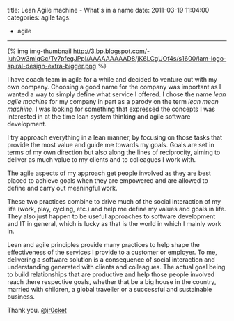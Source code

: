 title: Lean Agile machine - What's in a name
date: 2011-03-19 11:04:00
categories: agile
tags: 
- agile
---

{% img img-thumbnail http://3.bp.blogspot.com/-IuhOw3mIqGc/Tv7pfegJPpI/AAAAAAAAAD8/jK6LCgUOf4s/s1600/lam-logo-spiral-design-extra-bigger.png %}

I have coach team in agile for a while and decided to venture out with my own company.  Choosing a good name for the company was important as I wanted a way to simply define what service I offered.  I chose the name _lean agile machine_ for my company in part as a parody on the term _lean mean machine_.  I was looking for something that expressed the concepts I was interested in at the time lean system thinking and agile software development.

<!-- more -->

I try approach everything in a lean manner, by focusing on those tasks that provide the most value and guide me towards my goals.  Goals are set in terms of my own direction but also along the lines of reciprocity, aiming to deliver as much value to my clients and to colleagues I work with.

The agile aspects of my approach get people involved as they are best placed to achieve goals when they are empowered and are allowed to define and carry out meaningful work.

These two practices combine to drive much of the social interaction of my life (work, play, cycling, etc.) and help me define my values and goals in life.  They also just happen to be useful approaches to software development and IT in general, which is lucky as that is the world in which I mainly work in.

Lean and agile principles provide many practices to help shape the effectiveness of the services I provide to a customer or employer.  To me, delivering a software solution is a consequence of social interaction and understanding generated with clients and colleagues.  The actual goal being to build relationships that are productive and help those people involved reach there respective goals, whether that be a big house in the country, married with children, a global traveller or a successful and sustainable business.

Thank you.
[@jr0cket](https://twitter.com/jr0cket)

